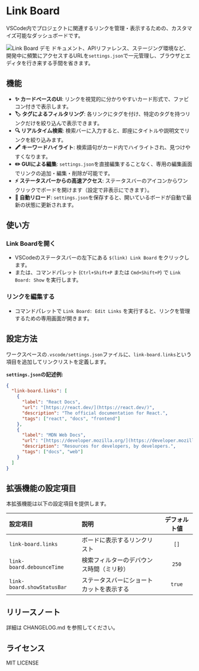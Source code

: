 # Link Board

VSCode内でプロジェクトに関連するリンクを管理・表示するための、カスタマイズ可能なダッシュボードです。

![Link Board デモ](https://i.imgur.com/your-image.gif)
ドキュメント、APIリファレンス、ステージング環境など、開発中に頻繁にアクセスするURLを`settings.json`で一元管理し、ブラウザとエディタを行き来する手間を省きます。

## 機能

* **✨ カードベースのUI**: リンクを視覚的に分かりやすいカード形式で、ファビコン付きで表示します。
* **🏷️ タグによるフィルタリング**: 各リンクにタグを付け、特定のタグを持つリンクだけを絞り込んで表示できます。
* **🔍 リアルタイム検索**: 検索バーに入力すると、即座にタイトルや説明文でリンクを絞り込みます。
* **🖍️ キーワードハイライト**: 検索語句がカード内でハイライトされ、見つけやすくなります。
* **✏️ GUIによる編集**: `settings.json`を直接編集することなく、専用の編集画面でリンクの追加・編集・削除が可能です。
* **⚡ ステータスバーからの高速アクセス**: ステータスバーのアイコンからワンクリックでボードを開けます（設定で非表示にできます）。
* **🔄 自動リロード**: `settings.json`を保存すると、開いているボードが自動で最新の状態に更新されます。

## 使い方

### Link Boardを開く

* VSCodeのステータスバーの左下にある `$(link) Link Board` をクリックします。
* または、コマンドパレット (`Ctrl+Shift+P` または `Cmd+Shift+P`) で `Link Board: Show` を実行します。

### リンクを編集する

* コマンドパレットで `Link Board: Edit Links` を実行すると、リンクを管理するための専用画面が開きます。

## 設定方法

ワークスペースの`.vscode/settings.json`ファイルに、`link-board.links`という項目を追加してリンクリストを定義します。

**`settings.json`の記述例:**

```json
{
  "link-board.links": [
    {
      "label": "React Docs",
      "url": "[https://react.dev/](https://react.dev/)",
      "description": "The official documentation for React.",
      "tags": ["react", "docs", "frontend"]
    },
    {
      "label": "MDN Web Docs",
      "url": "[https://developer.mozilla.org/](https://developer.mozilla.org/)",
      "description": "Resources for developers, by developers.",
      "tags": ["docs", "web"]
    }
  ]
}
```

## 拡張機能の設定項目

本拡張機能は以下の設定項目を提供します。

| 設定項目                 | 説明                                   | デフォルト値 |
| :------------------------- | :------------------------------------- | :----------: |
| `link-board.links`         | ボードに表示するリンクリスト           |     `[]`     |
| `link-board.debounceTime`  | 検索フィルターのデバウンス時間（ミリ秒） |    `250`     |
| `link-board.showStatusBar` | ステータスバーにショートカットを表示する |    `true`    |


## リリースノート

詳細は CHANGELOG.md を参照してください。

## ライセンス

MIT LICENSE